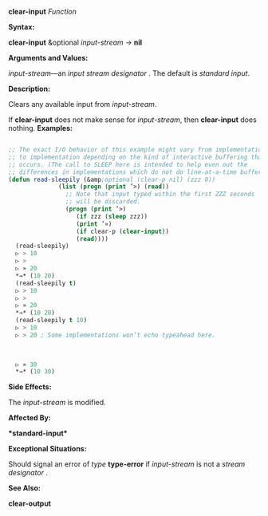 **clear-input** *Function* 



**Syntax:** 



**clear-input** &amp;optional *input-stream →* **nil** 



**Arguments and Values:** 



*input-stream*—an *input stream designator* . The default is *standard input*. 



**Description:** 



Clears any available input from *input-stream*. 



If **clear-input** does not make sense for *input-stream*, then **clear-input** does nothing. **Examples:**
```lisp

;; The exact I/O behavior of this example might vary from implementation 
;; to implementation depending on the kind of interactive buffering that 
;; occurs. (The call to SLEEP here is intended to help even out the 
;; differences in implementations which do not do line-at-a-time buffering.) 
(defun read-sleepily (&amp;optional (clear-p nil) (zzz 0)) 
		      (list (progn (print ’>) (read)) 
			    ;; Note that input typed within the first ZZZ seconds 
			    ;; will be discarded. 
			    (progn (print ’>) 
				   (if zzz (sleep zzz)) 
				   (print ’») 
				   (if clear-p (clear-input)) 
				   (read)))) 
  (read-sleepily) 
  ▷ > 10 
  ▷ > 
  ▷ » 20 
  *→* (10 20) 
  (read-sleepily t) 
  ▷ > 10 
  ▷ > 
  ▷ » 20 
  *→* (10 20) 
  (read-sleepily t 10) 
  ▷ > 10 
  ▷ > 20 ; Some implementations won’t echo typeahead here. 

  
  
  ▷ » 30 
  *→* (10 30) 

```
**Side Effects:** 



The *input-stream* is modified. 



**Affected By:** 



**\*standard-input\*** 



**Exceptional Situations:** 



Should signal an error of *type* **type-error** if *input-stream* is not a *stream designator* . 



**See Also:** 



**clear-output** 



